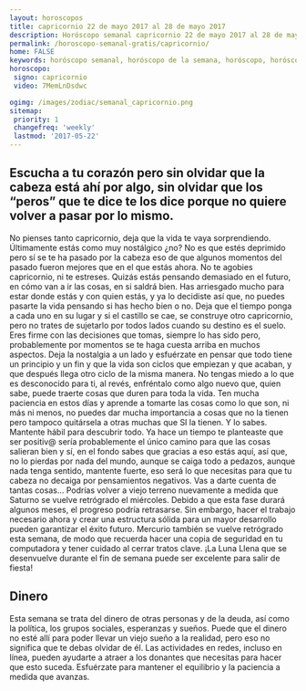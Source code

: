 ```yaml
---
layout: horoscopos
title: capricornio 22 de mayo 2017 al 28 de mayo 2017 
description: Horóscopo semanal capricornio 22 de mayo 2017 al 28 de mayo 2017. Escucha a tu corazón pero sin olvidar que la cabeza está ahí por algo, sin olvidar que los “peros” que te dice te los dice porque no quiere volver a pasar por lo mismo.
permalink: /horoscopo-semanal-gratis/capricornio/
home: FALSE
keywords: horóscopo semanal, horóscopo de la semana, horóscopo, horóscopo gratis,horóscopos, horóscopo esperanza gracia, horoscopos capricornio la semana, horóscopos gratis, Tarot, Astrologia, Zodíaco, capricornio, horoscopo gratis
horoscopo:
 signo: capricornio
 video: 7MemLnDsdwc

ogimg: /images/zodiac/semanal_capricornio.png
sitemap:
 priority: 1
 changefreq: 'weekly'
 lastmod: '2017-05-22'
---
```




## Escucha a tu corazón pero sin olvidar que la cabeza está ahí por algo, sin olvidar que los “peros” que te dice te los dice porque no quiere volver a pasar por lo mismo.

No pienses tanto capricornio, deja que la vida te vaya sorprendiendo. Últimamente estás como muy nostálgico ¿no? No es que estés deprimido pero sí se te ha pasado por la cabeza eso de que algunos momentos del pasado fueron mejores que en el que estás ahora. No te agobies capricornio, ni te estreses. Quizás estás pensando demasiado en el futuro, en cómo van a ir las cosas, en si saldrá bien. Has arriesgado mucho para estar donde estás y con quien estás, y ya lo decidiste así que, no puedes pasarte la vida pensando si has hecho bien o no. Deja que el tiempo ponga a cada uno en su lugar y si el castillo se cae, se construye otro capricornio, pero no trates de sujetarlo por todos lados cuando su destino es el suelo. Eres firme con las decisiones que tomas, siempre lo has sido pero, probablemente por momentos se te haga cuesta arriba en muchos aspectos. Deja la nostalgia a un lado y esfuérzate en pensar que todo tiene un principio y un fin y que la vida son ciclos que empiezan y que acaban, y que después llega otro ciclo de la misma manera. No tengas miedo a lo que es desconocido para ti, al revés, enfréntalo como algo nuevo que, quien sabe, puede traerte cosas que duren para toda la vida. Ten mucha paciencia en estos días y aprende a tomarte las cosas como lo que son, ni más ni menos, no puedes dar mucha importancia a cosas que no la tienen pero tampoco quitársela a otras muchas que SI la tienen. Y lo sabes. Mantente hábil para descubrir todo. Ya hace un tiempo te planteaste que ser positiv@ sería probablemente el único camino para que las cosas salieran bien y sí, en el fondo sabes que gracias a eso estás aquí, así que, no lo pierdas por nada del mundo, aunque se caiga todo a pedazos, aunque nada tenga sentido, mantente fuerte, eso será lo que necesitas para que tu cabeza no decaiga por pensamientos negativos. Vas a darte cuenta de tantas cosas…
Podrías volver a viejo terreno nuevamente a medida que Saturno se vuelve retrógrado el miércoles. Debido a que esta fase durará algunos meses, el progreso podría retrasarse. Sin embargo, hacer el trabajo necesario ahora y crear una estructura sólida para un mayor desarrollo pueden garantizar el éxito futuro. Mercurio también se vuelve retrógrado esta semana, de modo que recuerda hacer una copia de seguridad en tu computadora y tener cuidado al cerrar tratos clave. ¡La Luna Llena que se desenvuelve durante el fin de semana puede ser excelente para salir de fiesta!

## Dinero

Esta semana se trata del dinero de otras personas y de la deuda, así como la política, los grupos sociales, esperanzas y sueños. Puede que el dinero no esté allí para poder llevar un viejo sueño a la realidad, pero eso no significa que te debas olvidar de él. Las actividades en redes, incluso en línea, pueden ayudarte a atraer a los donantes que necesitas para hacer que esto suceda. Esfuérzate para mantener el equilibrio y la paciencia a medida que avanzas.